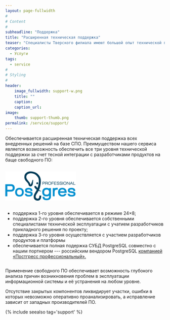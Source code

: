 ```yaml
---
layout: page-fullwidth
#
# Content
#
subheadline: "Поддержка"
title: "Расширенная техническая поддержка"
teaser: "Специалисты Тверского филиала имеют большой опыт технической поддержки информационных систем, разработанных на базе применения свободного ПО"
categories: 
  - Услуги
tags:
  - service
#
# Styling
#
header:
    image_fullwidth: support-w.png
    title: ""
    caption: 
    caption_url:
image:
    thumb: support-thumb.png
permalink: /service/support/
---
```



Обеспечивается расширенная техническая поддержка всех внедренных решений на базе СПО. Преимуществом нашего сервиса является возмозжность обеспечить все три уровня технической поддержки за счет тесной интеграции с разработчиками продуктов на баще свободного ПО:

<div class="row">
<div class="medium-3 medium-push-9 columns" markdown="1">

![Postgres Professional][2] 

</div><!-- /.medium-4.columns -->
<div class="medium-9 medium-pull-3 columns" markdown="1">

- поддержка 1-го уровня обеспечивается в режиме 24&times;8;
- поддержка 2-го уровня обеспечивается собственными специалистами технической эксплуатации с учатием разработчиков прикладного решения по проекту;
- поддержка 3-го уровня осуществляется с участием разработчиков продуктов и платформы
- обеспечивается полная подержка СУБД PostgreSQL совместно с нашим портнером --- российским вендором PostgreSQL [компанией «Постгресс профессиональный».][1]

</div><!-- /.medium-8.columns -->
</div><!-- /.row -->


Применение свободного ПО обеспечивает возможность глубокого анализа причин возникновения проблем в эксплуатации информационной системы и её устранения на любом уровне.

Отсутствие закрытых компонентов ликвидирует участки, ошибки в которых невозможно оперативно проанализировать, а исправление зависит от западных производителей ПО.

{% include seealso tag='support' %}

 [1]: https://www.postgrespro.ru/
 [2]: /images/postgrespro_logo.png
 [3]: /platform/
 [4]: /images/pg2.svg
 [5]: #
 [6]: #
 [7]: #
 [8]: #
 [9]: #
 [10]: #

